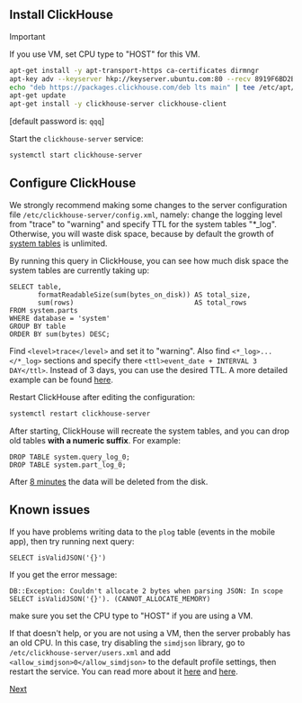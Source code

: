 ## Install ClickHouse

> [!IMPORTANT]
>
> If you use VM, set CPU type to "HOST" for this VM.

```bash
apt-get install -y apt-transport-https ca-certificates dirmngr
apt-key adv --keyserver hkp://keyserver.ubuntu.com:80 --recv 8919F6BD2B48D754
echo "deb https://packages.clickhouse.com/deb lts main" | tee /etc/apt/sources.list.d/clickhouse.list
apt-get update
apt-get install -y clickhouse-server clickhouse-client
```

[default password is: ```qqq```]

Start the ```clickhouse-server``` service:

```bash
systemctl start clickhouse-server
```

## Configure ClickHouse

We strongly recommend making some changes to the server configuration file ```/etc/clickhouse-server/config.xml```,
namely: change the logging level from "trace" to "warning" and specify TTL for the system tables "*_log".
Otherwise, you will waste disk space, because by default the growth
of [system tables](https://clickhouse.com/docs/operations/system-tables/overview) is unlimited.

By running this query in ClickHouse, you can see how much disk space the system tables are currently taking up:

```clickhouse
SELECT table,
       formatReadableSize(sum(bytes_on_disk)) AS total_size,
       sum(rows)                              AS total_rows
FROM system.parts
WHERE database = 'system'
GROUP BY table
ORDER BY sum(bytes) DESC;
```

Find ```<level>trace</level>``` and set it to "warning". Also find ```<*_log>...</*_log>``` sections and specify there
```<ttl>event_date + INTERVAL 3 DAY</ttl>```. Instead of 3 days, you can use the desired TTL. A more detailed example
can be found [here](https://clickhouse.com/docs/operations/system-tables/overview#system-tables-introduction).

Restart ClickHouse after editing the configuration:

```bash
systemctl restart clickhouse-server
```

After starting, ClickHouse will recreate the system tables, and you can drop old tables **with a numeric suffix**. For
example:

```clickhouse
DROP TABLE system.query_log_0;
DROP TABLE system.part_log_0;
```

After [8 minutes](https://clickhouse.com/docs/sql-reference/statements/undrop) the data will be deleted from the disk.

## Known issues

If you have problems writing data to the ```plog``` table (events in the mobile app), then try running next query:

```clickhouse
SELECT isValidJSON('{}')
```

If you get the error message:

```
DB::Exception: Couldn't allocate 2 bytes when parsing JSON: In scope SELECT isValidJSON('{}'). (CANNOT_ALLOCATE_MEMORY)
```

make sure you set the CPU type to "HOST" if you are using a VM.

If that doesn't help, or you are not using a VM, then the server probably has an old CPU.
In this case, try disabling the ```simdjson``` library,
go to ```/etc/clickhouse-server/users.xml```
and add ```<allow_simdjson>0</allow_simdjson>``` to the default profile settings, then restart the service.
You can read more about it [here](https://github.com/ClickHouse/ClickHouse/issues/60661#issuecomment-1979949562)
and [here](https://github.com/ClickHouse/ClickHouse/issues/66045#issuecomment-2258550489).

[Next](06.mongo.md)
